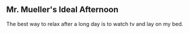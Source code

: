 ## Mr. Mueller's Ideal Afternoon

The best way to relax after a long day is to watch tv and lay on my bed.
